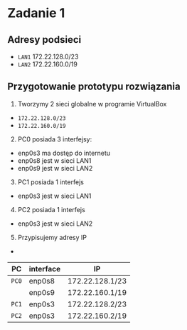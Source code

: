 # Zadanie 1 
## Adresy podsieci 
 * ``LAN1`` 172.22.128.0/23
 * ``LAN2`` 172.22.160.0/19
 ## Przygotowanie prototypu rozwiązania
 1. Tworzymy 2 sieci globalne w programie VirtualBox
  * ``172.22.128.0/23``
  * ``172.22.160.0/19``
 2. PC0 posiada 3 interfejsy:
  * enp0s3 ma dostęp do internetu
  * enp0s8 jest w sieci LAN1
  * enp0s9 jest w sieci LAN2
 3. PC1 posiada 1 interfejs
  * enp0s3 jest w sieci LAN1
 4. PC2 posiada 1 interfejs
  * enp0s3 jest w sieci LAN2
 5. Przypisujemy adresy IP 
 *
| PC      | interface   | IP                 |
| ------- | ----------- |--------------------|
| ``PC0`` |enp0s8       |172.22.128.1/23     |
|         |enp0s9       |172.22.160.1/19     |
| ``PC1`` |enp0s3       |172.22.128.2/23     |
| ``PC2`` |enp0s3       |172.22.160.2/19     |
